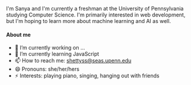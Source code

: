 I'm Sanya and I'm currently a freshman at the University of Pennsylvania studying Computer Science. I'm primarily interested in web development, but I'm hoping to learn more about machine learning and AI as well.

#### About me

- 🔭 I’m currently working on ...
- 🌱 I’m currently learning JavaScript
- 📫 How to reach me: shettyss@seas.upenn.edu
- 😄 Pronouns: she/her/hers
- ⚡ Interests: playing piano, singing, hanging out with friends
